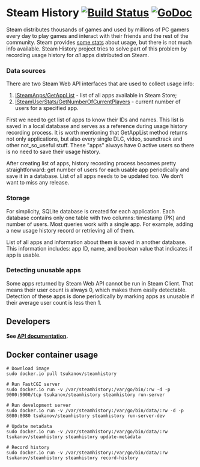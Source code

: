 # Steam History [![Build Status](https://travis-ci.org/tsukanov/steamhistory.svg?branch=master)](https://travis-ci.org/tsukanov/steamhistory) [![GoDoc](https://godoc.org/github.com/tsukanov/steamhistory?status.png)](https://godoc.org/github.com/tsukanov/steamhistory)

Steam distributes thousands of games and used by millions of PC gamers every day to play games and interact with their friends and the rest of the community. Steam provides [some stats](http://store.steampowered.com/stats) about usage, but there is not much info available. Steam History project tries to solve part of this problem by recording usage history for *all* apps distributed on Steam.

### Data sources

There are two Steam Web API interfaces that are used to collect usage info:

1. [ISteamApps/GetAppList](https://api.steampowered.com/ISteamApps/GetAppList/v2/) - list of all apps available in Steam Store;
2. [ISteamUserStats/GetNumberOfCurrentPlayers](https://api.steampowered.com/ISteamUserStats/GetNumberOfCurrentPlayers/v1/?appid=0) - current number of users for a specified app.

First we need to get list of apps to know their IDs and names. This list is saved in a local database and serves as a reference during usage history recording process. It is worth mentioning that GetAppList method returns not only applications, but also every single DLC, video, soundtrack and other not\_so\_useful stuff. These "apps" always have 0 active users so there is no need to save their usage history.

After creating list of apps, history recording process becomes pretty straightforward: get number of users for each usable app periodically and save it in a database. List of all apps needs to be updated too. We don’t want to miss any release.

### Storage

For simplicity, SQLite database is created for each application. Each database contains only one table with two columns: timestamp (PK) and number of users. Most queries work with a single app. For example, adding a new usage history record or retrieving all of them.

List of all apps and information about them is saved in another database. This information includes: app ID, name, and boolean value that indicates if app is usable.

### Detecting unusable apps

Some apps returned by Steam Web API cannot be run in Steam Client. That means their user count is always 0, which makes them easily detectable. Detection of these apps is done periodically by marking apps as unusable if their average user count is less then 1.

## Developers

**See [API documentation](https://github.com/tsukanov/steamhistory/wiki/Steam-History-API).**

## Docker container usage

    # Download image
    sudo docker.io pull tsukanov/steamhistory
    
    # Run FastCGI server
    sudo docker.io run -v /var/steamhistory:/var/go/bin/:rw -d -p 9000:9000/tcp tsukanov/steamhistory steamhistory run-server
    
    # Run development server
    sudo docker.io run -v /var/steamhistory:/var/go/bin/data/:rw -d -p 8080:8080 tsukanov/steamhistory steamhistory run-server-dev

    # Update metadata
    sudo docker.io run -v /var/steamhistory:/var/go/bin/data/:rw tsukanov/steamhistory steamhistory update-metadata

    # Record history
    sudo docker.io run -v /var/steamhistory:/var/go/bin/data/:rw tsukanov/steamhistory steamhistory record-history
